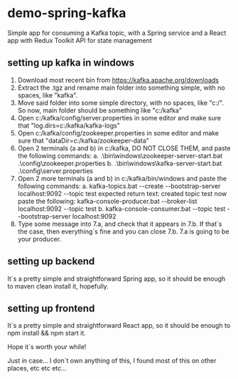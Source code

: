 # demo-spring-kafka
Simple app for consuming a Kafka topic, with a Spring service and a React app with Redux Toolkit API for state management
## setting up kafka in windows
1. Download most recent bin from https://kafka.apache.org/downloads
2. Extract the .tgz and rename main folder into something simple, with no spaces, like "kafka". 
3. Move said folder into some simple directory, with no spaces, like "c:/". So now, main folder should be something like "c:/kafka"
4. Open c:/kafka/config/server.properties in some editor and make sure that "log.dirs=c:/kafka/kafka-logs"
5. Open c:/kafka/config/zookeeper.properties in some editor and make sure that "dataDir=c:/kafka/zookeeper-data"
6. Open 2 terminals (a and b) in c:/kafka, DO NOT CLOSE THEM, and paste the following commands:
    a. .\bin\windows\zookeeper-server-start.bat .\config\zookeeper.properties
    b. .\bin\windows\kafka-server-start.bat .\config\server.properties
7. Open 2 more terminals (a and b) in c:/kafka/bin/windows and paste the following commands:
    a. kafka-topics.bat --create --bootstrap-server localhost:9092 --topic test
        expected return text: created topic test
        now paste the following: kafka-console-producer.bat --broker-list localhost:9092 --topic test
    b. kafka-console-consumer.bat --topic test --bootstrap-server localhost:9092
8. Type some message into 7.a, and check that it appears in 7.b. If that´s the case, then everything´s fine and you can close 7.b. 7.a is going to be your producer.
## setting up backend
It´s a pretty simple and straightforward Spring app, so it should be enough to maven clean install it, hopefully. 
## setting up frontend
It´s a pretty simple and straightforward React app, so it should be enough to npm install && npm start it. 

Hope it´s worth your while! 

Just in case... I don´t own anything of this, I found most of this on other places, etc etc etc...